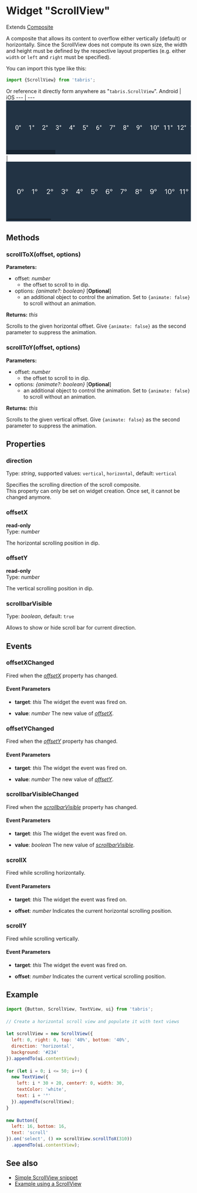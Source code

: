 ---
---
# Widget "ScrollView"

Extends [Composite](Composite.md)

A composite that allows its content to overflow either vertically (default) or horizontally. Since the ScrollView does not compute its own size, the width and height must be defined by the respective layout properties (e.g. either `width` or `left` and `right` must be specified).

You can import this type like this:
```js
import {ScrollView} from 'tabris';
```
Or reference it directly form anywhere as "`tabris.ScrollView`".
Android | iOS
--- | ---
![ScrollView on Android](img/android/ScrollView.png) | ![ScrollView on iOS](img/ios/ScrollView.png)

## Methods

### scrollToX(offset, options)


**Parameters:** 

- offset: *number*
  - the offset to scroll to in dip.
- options: *{animate?: boolean}* [**Optional**]
  - an additional object to control the animation. Set to `{animate: false}` to scroll without an animation.

**Returns:** *this*

Scrolls to the given horizontal offset. Give `{animate: false}` as the second parameter to suppress the animation.

### scrollToY(offset, options)


**Parameters:** 

- offset: *number*
  - the offset to scroll to in dip.
- options: *{animate?: boolean}* [**Optional**]
  - an additional object to control the animation. Set to `{animate: false}` to scroll without an animation.

**Returns:** *this*

Scrolls to the given vertical offset. Give `{animate: false}` as the second parameter to suppress the animation.


## Properties

### direction


Type: *string*, supported values: `vertical`, `horizontal`, default: `vertical`

Specifies the scrolling direction of the scroll composite.<br/>This property can only be set on widget creation. Once set, it cannot be changed anymore.

### offsetX


**read-only**<br/>
Type: *number*

The horizontal scrolling position in dip.

### offsetY


**read-only**<br/>
Type: *number*

The vertical scrolling position in dip.

### scrollbarVisible


Type: *boolean*, default: `true`

Allows to show or hide scroll bar for current direction.


## Events

### offsetXChanged

Fired when the [*offsetX*](#offsetX) property has changed.

#### Event Parameters 
- **target**: *this*
    The widget the event was fired on.

- **value**: *number*
    The new value of [*offsetX*](#offsetX).


### offsetYChanged

Fired when the [*offsetY*](#offsetY) property has changed.

#### Event Parameters 
- **target**: *this*
    The widget the event was fired on.

- **value**: *number*
    The new value of [*offsetY*](#offsetY).


### scrollbarVisibleChanged

Fired when the [*scrollbarVisible*](#scrollbarVisible) property has changed.

#### Event Parameters 
- **target**: *this*
    The widget the event was fired on.

- **value**: *boolean*
    The new value of [*scrollbarVisible*](#scrollbarVisible).


### scrollX

Fired while scrolling horizontally.

#### Event Parameters 
- **target**: *this*
    The widget the event was fired on.

- **offset**: *number*
    Indicates the current horizontal scrolling position.


### scrollY

Fired while scrolling vertically.

#### Event Parameters 
- **target**: *this*
    The widget the event was fired on.

- **offset**: *number*
    Indicates the current vertical scrolling position.





## Example
```js
import {Button, ScrollView, TextView, ui} from 'tabris';

// Create a horizontal scroll view and populate it with text views

let scrollView = new ScrollView({
  left: 0, right: 0, top: '40%', bottom: '40%',
  direction: 'horizontal',
  background: '#234'
}).appendTo(ui.contentView);

for (let i = 0; i <= 50; i++) {
  new TextView({
    left: i * 30 + 20, centerY: 0, width: 30,
    textColor: 'white',
    text: i + '°'
  }).appendTo(scrollView);
}

new Button({
  left: 16, bottom: 16,
  text: 'scroll'
}).on('select', () => scrollView.scrollToX(310))
  .appendTo(ui.contentView);
```
## See also

- [Simple ScrollView snippet](https://github.com/eclipsesource/tabris-js/tree/v3.0.0-beta1/snippets/scrollview.js)
- [Example using a ScrollView](https://github.com/eclipsesource/tabris-js/tree/v3.0.0-beta1/examples/parallax/parallax.js)
